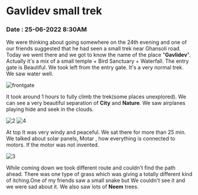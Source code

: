 # Gavlidev small trek 

### Date : 25-06-2022 8:30AM

We were thinking about going somewhere on the 24th evening and one of our friends suggested that he had seen a small trek near Ghansoli road. Today we went there and we got to know the name of the place "<strong>Gavlidev</strong>". Actually it's a mix of a small temple + Bird Sanctuary + Waterfall. The entry gate is Beautiful. We took left from the entry gate. It's a very normal trek. We saw water well.

![frontgate](https://github.com/koolwithk/blog/blob/main/2022/1.Gavlidev/images/1.frontgate.png?raw=true)

It took around 1 hours to fully climb the trek(some places unexplored). We can see a very beautiful separation of <strong>City</strong> and <strong>Nature</strong>. We saw airplanes playing hide and seek in the clouds.

![2](https://github.com/koolwithk/blog/blob/main/2022/1.Gavlidev/images/2.png?raw=true)
![4](https://github.com/koolwithk/blog/blob/main/2022/1.Gavlidev/images/4.jpg?raw=true)

At top It was very windy and peaceful. We sat there for more than 25 min. We talked about solar panels, Motar , how everything is connected to motors. If the motor was not invented.

![3](https://github.com/koolwithk/blog/blob/main/2022/1.Gavlidev/images/3.png?raw=true)

While coming down we took different route and couldn't find the path ahead. There was one type of grass which was giving a totally different kind of itching.One of my friends saw a small snake but We couldn't see it and we were sad about it. We also saw lots of <strong>Neem</strong> trees.

